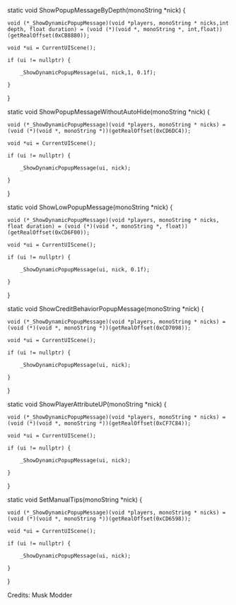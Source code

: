 static void ShowPopupMessageByDepth(monoString *nick) {

    void (*_ShowDynamicPopupMessage)(void *players, monoString * nicks,int depth, float duration) = (void (*)(void *, monoString *, int,float))(getRealOffset(0xCB8880));

    void *ui = CurrentUIScene();

    if (ui != nullptr) {

        _ShowDynamicPopupMessage(ui, nick,1, 0.1f);

    }

}

static void ShowPopupMessageWithoutAutoHide(monoString *nick) {

    void (*_ShowDynamicPopupMessage)(void *players, monoString * nicks) = (void (*)(void *, monoString *))(getRealOffset(0xCD6DC4));

    void *ui = CurrentUIScene();

    if (ui != nullptr) {

        _ShowDynamicPopupMessage(ui, nick);

    }

}

static void ShowLowPopupMessage(monoString *nick) {

    void (*_ShowDynamicPopupMessage)(void *players, monoString * nicks, float duration) = (void (*)(void *, monoString *, float))(getRealOffset(0xCD6F00));

    void *ui = CurrentUIScene();

    if (ui != nullptr) {

        _ShowDynamicPopupMessage(ui, nick, 0.1f);

    }

}




static void ShowCreditBehaviorPopupMessage(monoString *nick) {

    void (*_ShowDynamicPopupMessage)(void *players, monoString * nicks) = (void (*)(void *, monoString *))(getRealOffset(0xCD7098));

    void *ui = CurrentUIScene();

    if (ui != nullptr) {

        _ShowDynamicPopupMessage(ui, nick);

    }

}

static void ShowPlayerAttributeUP(monoString *nick) {

    void (*_ShowDynamicPopupMessage)(void *players, monoString * nicks) = (void (*)(void *, monoString *))(getRealOffset(0xCF7C84));

    void *ui = CurrentUIScene();

    if (ui != nullptr) {

        _ShowDynamicPopupMessage(ui, nick);

    }

}

static void SetManualTips(monoString *nick) {

    void (*_ShowDynamicPopupMessage)(void *players, monoString * nicks) = (void (*)(void *, monoString *))(getRealOffset(0xCD6598));

    void *ui = CurrentUIScene();

    if (ui != nullptr) {

        _ShowDynamicPopupMessage(ui, nick);

    }

}


Credits: Musk Modder
